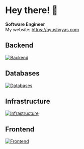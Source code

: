 # Hey there! 👋

**Software Engineer**  
My website: https://ayushvyas.com

## Backend
[![Backend](https://skillicons.dev/icons?i=nodejs,expressjs,python,fastapi,go)](https://skillicons.dev)

## Databases
[![Databases](https://skillicons.dev/icons?i=postgres,redis,mongodb,mysql)](https://skillicons.dev)

## Infrastructure
[![Infrastructure](https://skillicons.dev/icons?i=aws,docker,nginx,githubactions)](https://skillicons.dev)

## Frontend
[![Frontend](https://skillicons.dev/icons?i=react,nextjs,angular,js,ts,tailwind,html,css)](https://skillicons.dev)

